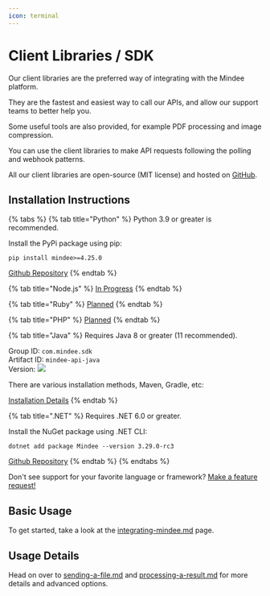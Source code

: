 ```yaml
---
icon: terminal
---
```


# Client Libraries / SDK

Our client libraries are the preferred way of integrating with the Mindee platform.

They are the fastest and easiest way to call our APIs, and allow our support teams to better help you.

Some useful tools are also provided, for example PDF processing and image compression.

You can use the client libraries to make API requests following the polling and webhook patterns.

All our client libraries are open-source (MIT license) and hosted on [GitHub](https://github.com/mindee).

## Installation Instructions

{% tabs %}
{% tab title="Python" %}
Python 3.9 or greater is recommended.

Install the PyPi package using pip:

```
pip install mindee>=4.25.0
```

[Github Repository](https://github.com/mindee/mindee-api-python)
{% endtab %}

{% tab title="Node.js" %}
[In Progress](https://feedback.mindee.com/p/nodejs-jsts-client-library)
{% endtab %}

{% tab title="Ruby" %}
[Planned](https://feedback.mindee.com/p/ruby-client-library)
{% endtab %}

{% tab title="PHP" %}
[Planned](https://feedback.mindee.com/p/php-client-library)
{% endtab %}

{% tab title="Java" %}
Requires Java 8 or greater (11 recommended).

Group ID: `com.mindee.sdk` \
Artifact ID: `mindee-api-java` \
Version: ![](https://img.shields.io/maven-central/v/com.mindee.sdk/mindee-api-java?style=flat-square\&label=%20)

There are various installation methods, Maven, Gradle, etc:

[Installation Details](https://central.sonatype.com/artifact/com.mindee.sdk/mindee-api-java)
{% endtab %}

{% tab title=".NET" %}
Requires .NET 6.0 or greater.

Install the NuGet package using .NET CLI:

```
dotnet add package Mindee --version 3.29.0-rc3
```

[Github Repository](https://github.com/mindee/mindee-api-dotnet)
{% endtab %}
{% endtabs %}

Don't see support for your favorite language or framework? [Make a feature request!](https://feedback.mindee.com/?b=682f69c9e2404756e7e68d1c)

## Basic Usage

To get started, take a look at the [integrating-mindee.md](../../getting-started/integrating-mindee.md "mention") page.

## Usage Details

Head on over to [sending-a-file.md](sending-a-file.md "mention") and [processing-a-result.md](processing-a-result.md "mention") for more details and advanced options.

